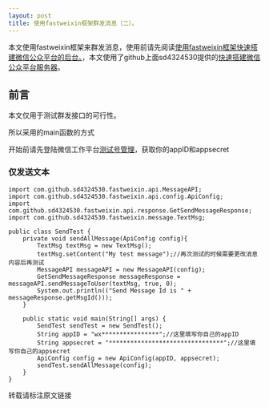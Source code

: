 ```yaml
---
layout: post
title: 使用fastweixin框架群发消息（二）。
---
```


本文使用fastweixin框架来群发消息，使用前请先阅读[使用fastweixin框架快速搭建微信公众平台的后台。](https://xinghelanchen.github.io/2018/05/11/%E4%BD%BF%E7%94%A8fastweixin%E6%A1%86%E6%9E%B6%E5%BC%80%E5%8F%91%E5%BE%AE%E4%BF%A1%E8%AE%A2%E9%98%85%E5%8F%B7.html)，本文使用了github上面sd4324530提供的[快速搭建微信公众平台服务器](https://github.com/sd4324530/fastweixin)。

## 前言
本文仅用于测试群发接口的可行性。

所以采用的main函数的方式

开始前请先登陆微信工作平台[测试号管理](https://mp.weixin.qq.com/debug/cgi-bin/sandbox?t=sandbox/login)，获取你的appID和appsecret



### 仅发送文本

```
import com.github.sd4324530.fastweixin.api.MessageAPI;
import com.github.sd4324530.fastweixin.api.config.ApiConfig;
import com.github.sd4324530.fastweixin.api.response.GetSendMessageResponse;
import com.github.sd4324530.fastweixin.message.TextMsg;

public class SendTest {
    private void sendAllMessage(ApiConfig config){
        TextMsg textMsg = new TextMsg();
        textMsg.setContent("My test message");//再次测试的时候需要更改消息内容后再测试
        MessageAPI messageAPI = new MessageAPI(config);
        GetSendMessageResponse messageResponse = messageAPI.sendMessageToUser(textMsg, true, 0);
        System.out.println(("Send Message Id is " + messageResponse.getMsgId()));
    }

    public static void main(String[] args) {
        SendTest sendTest = new SendTest();
        String appID = "wx****************";//这里填写你自己的appID
        String appsecret = "********************************";//这里填写你自己的appsecret
        ApiConfig config = new ApiConfig(appID, appsecret);
        sendTest.sendAllMessage(config);
    }
}
```




转载请标注原文链接

